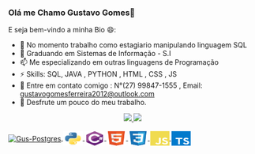 ### Olá me Chamo Gustavo Gomes👋

E seja bem-vindo a minha Bio 😄:

- 🔭 No momento trabalho como estagiario manipulando linguagem SQL
- 🌱 Graduando em Sistemas de Informação - S.I
- 📫 Me especializando em outras linguagens de Programação
- ⚡ Skills: SQL, JAVA , PYTHON , HTML ,  CSS , JS
- 💬 Entre em contato comigo : N°(27) 99847-1555 , Email: gustavogomesferreira2012@outlook.com 
- 👯 Desfrute um pouco do meu trabalho.

<div align="center">
  <a href="https://github.com/Gus027">
  <img height="180em" src="https://github-readme-stats.vercel.app/api?username=Gus027&show_icons=true&theme=dracula&include_all_commits=true&count_private=true"/>
  <img height="180em" src="https://github-readme-stats.vercel.app/api/top-langs/?username=Gus027&layout=compact&langs_count=7&theme=dracula"/>
</div>
  <div style="display: inline_block"><br>
  <img align="center" alt="Gus-Postgres" height="30" width="40" src="https://cdn.jsdelivr.net/gh/devicons/devicon/icons/postgresql/postgresql-original.svg" />
  <img align="center" alt="Gus-Python" height="30" width="40" src="https://raw.githubusercontent.com/devicons/devicon/master/icons/python/python-original.svg">
  <img align="center" alt="Gus-Csharp" height="30" width="40" src="https://raw.githubusercontent.com/devicons/devicon/master/icons/csharp/csharp-original.svg">
  <img align="center" alt="Gus-HTML" height="30" width="40" src="https://raw.githubusercontent.com/devicons/devicon/master/icons/html5/html5-original.svg">
  <img align="center" alt="Gus-CSS" height="30" width="40" src="https://raw.githubusercontent.com/devicons/devicon/master/icons/css3/css3-original.svg">
  <img align="center" alt="Gus-Js" height="30" width="40" src="https://raw.githubusercontent.com/devicons/devicon/master/icons/javascript/javascript-plain.svg">
  <img align="center" alt="Gus-Ts" height="30" width="40" src="https://raw.githubusercontent.com/devicons/devicon/master/icons/typescript/typescript-plain.svg">
</div>
